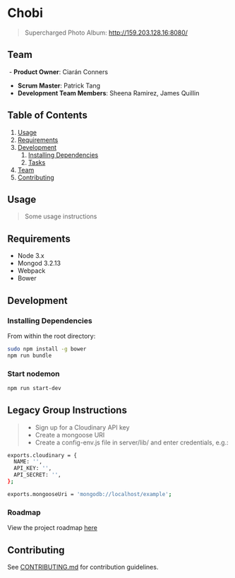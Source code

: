 # Chobi

> Supercharged Photo Album:
> http://159.203.128.16:8080/

## Team

  - __Product Owner__: Ciarán Conners
  - __Scrum Master__: Patrick Tang
  - __Development Team Members__: Sheena Ramirez, James Quillin

## Table of Contents

1. [Usage](#Usage)
1. [Requirements](#requirements)
1. [Development](#development)
    1. [Installing Dependencies](#installing-dependencies)
    1. [Tasks](#tasks)
1. [Team](#team)
1. [Contributing](#contributing)

## Usage

> Some usage instructions

## Requirements

- Node 3.x
- Mongod 3.2.13
- Webpack
- Bower


## Development

### Installing Dependencies

From within the root directory:

```sh
sudo npm install -g bower
npm run bundle
```

### Start nodemon

```sh
npm run start-dev
```

## Legacy Group Instructions

> - Sign up for a Cloudinary API key
> - Create a mongoose URI
> - Create a config-env.js file in server/lib/ and enter credentials, e.g.:

```sh
exports.cloudinary = {
  NAME: '',
  API_KEY: '',
  API_SECRET: '',
};

exports.mongooseUri = 'mongodb://localhost/example';
```

### Roadmap

View the project roadmap [here](https://github.com/hrr24-gallifrey/chobi/issues)


## Contributing

See [CONTRIBUTING.md](CONTRIBUTING.md) for contribution guidelines.
